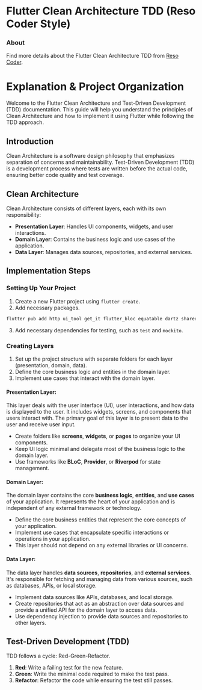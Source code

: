 # Flutter Clean Architecture TDD (Reso Coder Style)

### About

Find more details about the Flutter Clean Architecture TDD from [Reso Coder](https://resocoder.com/flutter-clean-architecture-tdd).

# Explanation & Project Organization

Welcome to the Flutter Clean Architecture and Test-Driven Development (TDD) documentation. This guide will help you understand the principles of Clean Architecture and how to implement it using Flutter while following the TDD approach.


## Introduction

Clean Architecture is a software design philosophy that emphasizes separation of concerns and maintainability. Test-Driven Development (TDD) is a development process where tests are written before the actual code, ensuring better code quality and test coverage.

## Clean Architecture

Clean Architecture consists of different layers, each with its own responsibility:

- **Presentation Layer**: Handles UI components, widgets, and user interactions.
- **Domain Layer**: Contains the business logic and use cases of the application.
- **Data Layer**: Manages data sources, repositories, and external services.

## Implementation Steps

### Setting Up Your Project

1. Create a new Flutter project using `flutter create`.
2. Add necessary packages.
```sh
flutter pub add http ui_tool get_it flutter_bloc equatable dartz shared_preferences
```

3. Add necessary dependencies for testing, such as `test` and `mockito`.
   

### Creating Layers

1. Set up the project structure with separate folders for each layer (presentation, domain, data).
2. Define the core business logic and entities in the domain layer.
3. Implement use cases that interact with the domain layer.

#### Presentation Layer:
This layer deals with the user interface (UI), user interactions, and how data is displayed to the user. It includes widgets, screens, and components that users interact with. The primary goal of this layer is to present data to the user and receive user input.

* Create folders like **screens**, **widgets**, or **pages** to organize your UI components.
* Keep UI logic minimal and delegate most of the business logic to the domain layer.
* Use frameworks like **BLoC**, **Provider**, or **Riverpod** for state management.


#### Domain Layer:
The domain layer contains the core **business logic**, **entities**, and **use cases** of your application. It represents the heart of your application and is independent of any external framework or technology.

* Define the core business entities that represent the core concepts of your application.
* Implement use cases that encapsulate specific interactions or operations in your application.
* This layer should not depend on any external libraries or UI concerns.

#### Data Layer:
The data layer handles **data sources**, **repositories**, and **external services**. It's responsible for fetching and managing data from various sources, such as databases, APIs, or local storage.

* Implement data sources like APIs, databases, and local storage.
* Create repositories that act as an abstraction over data sources and provide a unified API for the domain layer to access data.
* Use dependency injection to provide data sources and repositories to other layers.

## Test-Driven Development (TDD)

TDD follows a cycle: Red-Green-Refactor.

1. **Red**: Write a failing test for the new feature.
2. **Green**: Write the minimal code required to make the test pass.
3. **Refactor**: Refactor the code while ensuring the test still passes.